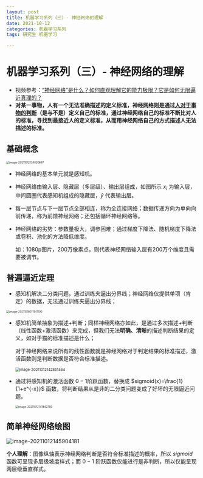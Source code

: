 ```yaml
---
layout: post
title: 机器学习系列（三）- 神经网络的理解
date: 2021-10-12
categories: 机器学习系列
tags: 研究生 机器学习

---
```


# 机器学习系列（三）- 神经网络的理解

- 视频参考：[“神经网络”是什么？如何直观理解它的能力极限？它是如何无限逼近真理的？](https://www.bilibili.com/video/BV1Yo4y1k7yU)
- **对某一事物，人有一个无法准确描述的定义标准，神经网络则是通过<u>人对于事物的判断</u>（是与不是）定义自己的标准，通过神经网络自己的标准不断比对人的标准，寻找到最接近人的定义标准，从而用神经网络自己的方式描述人无法描述的标准。**

## 基础概念

<img src="http://markdown.zzzbook.cn/image-20211012134020697.png" alt="image-20211012134020697" style="zoom:50%;" />

- 神经网络的基本单元就是感知机。

- 神经网络由输入层、隐藏层（多层级）、输出层组成，如图所示 $x_i$ 为输入层，中间圆圈代表感知机组成的隐藏层，$\widehat{y}$ 代表输出层。

- 每一层节点与下一层节点全部相连，称为全连接网络；数据传递方向为单向向前传递，称为前馈神经网络；还包括循环神经网络等。

- 神经网络的劣势：参数量极大，调参困难；通过梯度下降法、随机梯度下降法或卷积、池化的方法降低维度。

  如：1080p图片，200万像素点，则代表神经网络输入层有200万个维度且需要被调节。

## 普遍逼近定理

- 感知机解决二分类问题，通过训练夹逼出分界线；神经网络仅提供单项（肯定）的数据，无法通过训练夹逼出分界线；

<img src="http://markdown.zzzbook.cn/image-20211018011541100.png" alt="image-20211018011541100" style="zoom:50%;" />

- 感知机简单抽象为描述+判断；同样神经网络亦如此，是通过多次描述+判断（线性函数+激活函数）来完成，但我们无法**明确、清晰**的描述判断结果的定义，如对于猫的标准描述是什么；

  对于神经网络来说所有的线性函数就是神经网络对于判定结果的标准描述，激活函数则是判断数据是否符合标准描述。

  <img src="http://markdown.zzzbook.cn/image-20211012142851464.png" alt="image-20211012142851464" style="zoom: 67%;" />

- 通过将感知机的激活函数 $0-1$阶跃函数，替换成 $sigmoid(x)=\frac{1}{1+e^{-x}}$ 函数，将判断结果从是非的二分类问题变成了好坏的无限逼近问题。

  <img src="http://markdown.zzzbook.cn/image-20211012141842750.png" alt="image-20211012141842750" style="zoom:50%;" />

## 简单神经网络绘图

![image-20211012145904181](http://markdown.zzzbook.cn/image-20211012145904181.png)

**个人理解**：图像纵轴表示神经网络判断是否符合标准描述的概率，所以 $sigmoid$ 函数可呈现多层级坡度样式；而 $0-1$ 阶跃函数仅能进行是非判断，所以仅能呈现两层级垂直样式。

